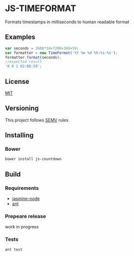 # JS-TIMEFORMAT

Formats timestamps in milliseconds to human readable format
## Examples

```javascript
var seconds = 3600*24+7200+360+59;
var formatter = new TimeFormat('%Y %m %d %h:%i:%s');
formatter.format(seconds);
//expected result
'0 0 1 02:06:59';
```

## License

[MIT](http://opensource.org/licenses/mit-license.php)

## Versioning

This project follows [SEMV](http://semver.org) rules

## Installing
### Bower

```bash
bower install js-countdown
```
## Build
### Requirements

+ [jasmine-node](https://github.com/mhevery/jasmine-node)
+ [ant](http://ant.apache.org)

### Prepeare release

work in progress

### Tests

```bash
ant test
```
